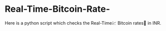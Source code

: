 # Real-Time-Bitcoin-Rate-
Here is a python script which checks the Real-Time💹 Bitcoin rates💸 in INR.
